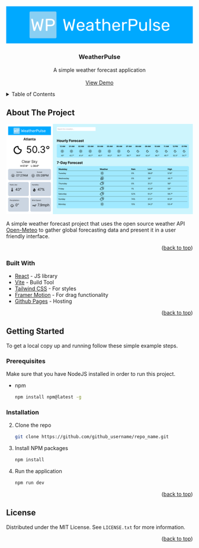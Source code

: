 <a name="readme-top"></a>

<!-- PROJECT LOGO -->
<br />
<div align="center">
  <a href="https://github.com/snguyen56/WeatherPulse">
    <img src="./src/assets/logo.svg" alt="Logo" >
  </a>

<h3 align="center">WeatherPulse</h3>

  <p align="center">
    A simple weather forecast application
    <br />
    <br />
    <a href="https://snguyen56.github.io/WeatherPulse/">View Demo</a>
  </p>
</div>

<!-- TABLE OF CONTENTS -->
<details>
  <summary>Table of Contents</summary>
  <ol>
    <li>
      <a href="#about-the-project">About The Project</a>
      <ul>
        <li><a href="#built-with">Built With</a></li>
      </ul>
    </li>
    <li>
      <a href="#getting-started">Getting Started</a>
      <ul>
        <li><a href="#prerequisites">Prerequisites</a></li>
        <li><a href="#installation">Installation</a></li>
      </ul>
    </li>
    <li><a href="#usage">Usage</a></li>
    <li><a href="#roadmap">Roadmap</a></li>
    <li><a href="#contributing">Contributing</a></li>
    <li><a href="#license">License</a></li>
    <li><a href="#contact">Contact</a></li>
    <li><a href="#acknowledgments">Acknowledgments</a></li>
  </ol>
</details>

<!-- ABOUT THE PROJECT -->

## About The Project

![](./src/assets/screenshot.png)

A simple weather forecast project that uses the open source weather API [Open-Meteo](https://open-meteo.com/) to gather global forecasting data and present it in a user friendly interface.

<p align="right">(<a href="#readme-top">back to top</a>)</p>

### Built With

- [React](https://reactjs.org/) - JS library
- [Vite](https://vitejs.dev/) - Build Tool
- [Tailwind CSS](https://tailwindcss.com/) - For styles
- [Framer Motion](https://www.framer.com/motion/) - For drag functionality
- [Github Pages](https://pages.github.com/) - Hosting

<p align="right">(<a href="#readme-top">back to top</a>)</p>

<!-- GETTING STARTED -->

## Getting Started

To get a local copy up and running follow these simple example steps.

### Prerequisites

Make sure that you have NodeJS installed in order to run this project.

- npm
  ```sh
  npm install npm@latest -g
  ```

### Installation

2. Clone the repo
   ```sh
   git clone https://github.com/github_username/repo_name.git
   ```
3. Install NPM packages
   ```sh
   npm install
   ```
4. Run the application
   ```js
   npm run dev
   ```

<p align="right">(<a href="#readme-top">back to top</a>)</p>

<!-- LICENSE -->

## License

Distributed under the MIT License. See `LICENSE.txt` for more information.

<p align="right">(<a href="#readme-top">back to top</a>)</p>
